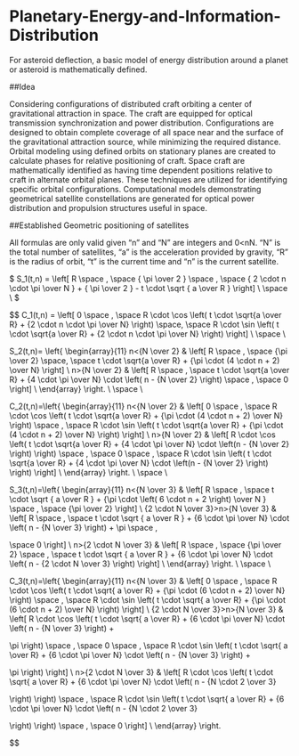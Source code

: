Planetary-Energy-and-Information-Distribution
=============================================

For asteroid deflection, a basic model of energy distribution around a planet or asteroid is mathematically defined.


##Idea

Considering configurations of distributed craft orbiting a center of gravitational attraction in space. The craft are equipped for optical transmission synchronization and power distribution. Configurations are designed to obtain complete coverage of all space near and the surface of the gravitational attraction source, while minimizing the required distance. Orbital modeling using defined orbits on stationary planes are created to calculate phases for relative positioning of craft. Space craft are mathematically identified as having time dependent positions relative to craft in alternate orbital planes. These techniques are utilized for identifying specific orbital configurations. Computational models demonstrating geometrical satellite constellations are generated for optical power distribution and propulsion structures useful in space.

##Established Geometric positioning of satellites

All formulas are only valid given “n” and “N” are integers and 0<nN. “N” is the total number of satellites, “a” is the acceleration provided by gravity, “R” is the radius of orbit, “t” is the current time and “n” is the current satellite.


$ S_1(t,n) = \left[ R \space , \space { \pi \over 2 } \space , \space { 2 \cdot n \cdot \pi \over N } + { \pi \over 2 } - t \cdot \sqrt { a \over R } \right] \\ \space \\ $

$$
C_1(t,n) = \left[
0 \space , \space
R \cdot \cos \left( t \cdot \sqrt{a \over R} + {2 \cdot n \cdot \pi \over N} \right) \space, \space
R \cdot \sin \left( t \cdot \sqrt{a \over R} + {2 \cdot n \cdot \pi \over N} \right) \right]
\\ \space \\

S_2(t,n)= \left\{ \begin{array}{11}
n<{N \over 2} &
\left[
R \space , \space
{\pi \over 2} \space, \space
t \cdot \sqrt{a \over R} + {\pi \cdot (4 \cdot n + 2) \over N} \right] \\
n>{N \over 2} &
\left[
R \space , \space
t \cdot \sqrt{a \over R} + {4 \cdot \pi \over N} \cdot \left( n - {N \over 2} \right) \space , \space
0 \right] \\
 \end{array} \right.
\\ \space \\

C_2(t,n)=\left\{ \begin{array}{11}
n<{N \over 2} &
\left[
0 \space , \space
R \cdot \cos \left( t \cdot \sqrt{a \over R} + {\pi \cdot (4 \cdot n + 2) \over N} \right) \space , \space
R \cdot \sin \left( t \cdot \sqrt{a \over R} + {\pi \cdot (4 \cdot n + 2) \over N} \right) \right] \\
n>{N \over 2} &
\left[
R \cdot \cos \left( t \cdot \sqrt{a \over R} + {4 \cdot \pi \over N} \cdot \left(n - {N \over 2} \right) \right) \space , \space
0 \space , \space
R \cdot \sin \left( t \cdot \sqrt{a \over R} + {4 \cdot \pi \over N} \cdot \left(n - {N \over 2} \right) \right) \right] \\
 \end{array} \right.
\\ \space \\

S_3(t,n)=\left\{ \begin{array}{11}
n<{N \over 3} &
\left[
R \space , \space
t \cdot \sqrt { a \over R } + {\pi \cdot \left( 6 \cdot n + 2 \right) \over N } \space , \space
{\pi \over 2} \right] \\
{2 \cdot N \over 3}>n>{N \over 3} &
\left[
R \space , \space
t \cdot \sqrt { a \over R } + {6 \cdot \pi \over N} \cdot \left( n - {N \over 3} \right) + \pi \space ,

\space
0
\right] \\
n>{2 \cdot N \over 3} &
\left[
R \space , \space
{\pi \over 2} \space , \space
t \cdot \sqrt { a \over R } + {6 \cdot \pi \over N} \cdot \left( n - {2 \cdot N \over 3} \right)
\right] \\
 \end{array} \right.
\\ \space \\

C_3(t,n)=\left\{ \begin{array}{11}
n<{N \over 3} &
\left[
0 \space , \space
R \cdot \cos \left( t \cdot \sqrt{ a \over R} + {\pi \cdot (6 \cdot n + 2) \over N} \right) \space , \space
R \cdot \sin \left( t \cdot \sqrt{ a \over R} + {\pi \cdot (6 \cdot n + 2) \over N} \right) \right] \\
{2 \cdot N \over 3}>n>{N \over 3} &
\left[
R \cdot \cos \left( t \cdot \sqrt{ a \over R} + {6 \cdot \pi \over N} \cdot \left( n - {N \over 3} \right) +

\pi \right) \space , \space
0 \space , \space
R \cdot \sin \left( t \cdot \sqrt{ a \over R} + {6 \cdot \pi \over N} \cdot \left( n - {N \over 3} \right) +

\pi \right) \right] \\
n>{2 \cdot N \over 3} &
\left[
R \cdot \cos \left( t \cdot \sqrt{ a \over R} + {6 \cdot \pi \over N} \cdot \left( n - {N \cdot 2 \over 3}

\right) \right) \space , \space
R \cdot \sin \left( t \cdot \sqrt{ a \over R} + {6 \cdot \pi \over N} \cdot \left( n - {N \cdot 2 \over 3}

\right) \right) \space , \space
0 \right] \\
 \end{array} \right.


$$
